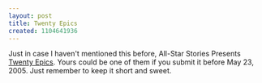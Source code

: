 ```yaml
---
layout: post
title: Twenty Epics
created: 1104641936
---
```

 Just in case I haven't mentioned this before, All-Star Stories Presents [Twenty Epics](http://www.allstarstories.com/epics-guidelines.html).  Yours could be one of them if you submit it before May 23, 2005.  Just remember to keep it short and sweet.
